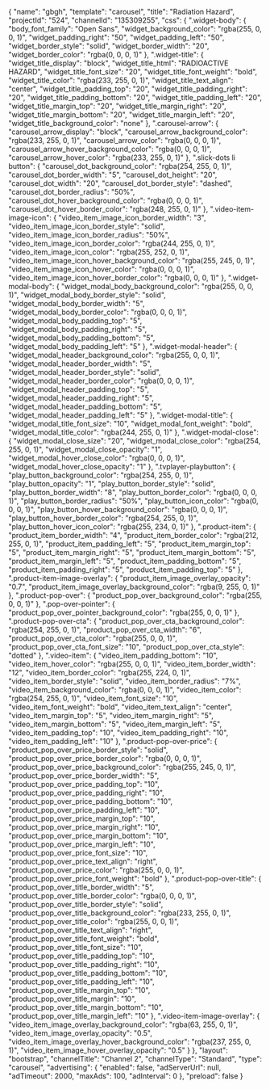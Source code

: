 {
    "name": "gbgh",
    "template": "carousel",
    "title": "Radiation Hazard",
    "projectId": "524",
    "channelId": "135309255",
    "css": {
        ".widget-body": {
            "body_font_family": "Open Sans",
            "widget_background_color": "rgba(255, 0, 0, 1)",
            "widget_padding_right": "50",
            "widget_padding_left": "50",
            "widget_border_style": "solid",
            "widget_border_width": "20",
            "widget_border_color": "rgba(0, 0, 0, 1)"
        },
        ".widget-title": {
            "widget_title_display": "block",
            "widget_title_html": "RADIOACTIVE HAZARD",
            "widget_title_font_size": "20",
            "widget_title_font_weight": "bold",
            "widget_title_color": "rgba(233, 255, 0, 1)",
            "widget_title_text_align": "center",
            "widget_title_padding_top": "20",
            "widget_title_padding_right": "20",
            "widget_title_padding_bottom": "20",
            "widget_title_padding_left": "20",
            "widget_title_margin_top": "20",
            "widget_title_margin_right": "20",
            "widget_title_margin_bottom": "20",
            "widget_title_margin_left": "20",
            "widget_title_background_color": "none"
        },
        ".carousel-arrow": {
            "carousel_arrow_display": "block",
            "carousel_arrow_background_color": "rgba(233, 255, 0, 1)",
            "carousel_arrow_color": "rgba(0, 0, 0, 1)",
            "carousel_arrow_hover_background_color": "rgba(0, 0, 0, 1)",
            "carousel_arrow_hover_color": "rgba(233, 255, 0, 1)"
        },
        ".slick-dots li button": {
            "carousel_dot_background_color": "rgba(254, 255, 0, 1)",
            "carousel_dot_border_width": "5",
            "carousel_dot_height": "20",
            "carousel_dot_width": "20",
            "carousel_dot_border_style": "dashed",
            "carousel_dot_border_radius": "50%",
            "carousel_dot_hover_background_color": "rgba(0, 0, 0, 1)",
            "carousel_dot_hover_border_color": "rgba(248, 255, 0, 1)"
        },
        ".video-item-image-icon": {
            "video_item_image_icon_border_width": "3",
            "video_item_image_icon_border_style": "solid",
            "video_item_image_icon_border_radius": "50%",
            "video_item_image_icon_border_color": "rgba(244, 255, 0, 1)",
            "video_item_image_icon_color": "rgba(255, 252, 0, 1)",
            "video_item_image_icon_hover_background_color": "rgba(255, 245, 0, 1)",
            "video_item_image_icon_hover_color": "rgba(0, 0, 0, 1)",
            "video_item_image_icon_hover_border_color": "rgba(0, 0, 0, 1)"
        },
        ".widget-modal-body": {
            "widget_modal_body_background_color": "rgba(255, 0, 0, 1)",
            "widget_modal_body_border_style": "solid",
            "widget_modal_body_border_width": "5",
            "widget_modal_body_border_color": "rgba(0, 0, 0, 1)",
            "widget_modal_body_padding_top": "5",
            "widget_modal_body_padding_right": "5",
            "widget_modal_body_padding_bottom": "5",
            "widget_modal_body_padding_left": "5"
        },
        ".widget-modal-header": {
            "widget_modal_header_background_color": "rgba(255, 0, 0, 1)",
            "widget_modal_header_border_width": "5",
            "widget_modal_header_border_style": "solid",
            "widget_modal_header_border_color": "rgba(0, 0, 0, 1)",
            "widget_modal_header_padding_top": "5",
            "widget_modal_header_padding_right": "5",
            "widget_modal_header_padding_bottom": "5",
            "widget_modal_header_padding_left": "5"
        },
        ".widget-modal-title": {
            "widget_modal_title_font_size": "10",
            "widget_modal_font_weight": "bold",
            "widget_modal_title_color": "rgba(244, 255, 0, 1)"
        },
        ".widget-modal-close": {
            "widget_modal_close_size": "20",
            "widget_modal_close_color": "rgba(254, 255, 0, 1)",
            "widget_modal_close_opacity": "1",
            "widget_modal_hover_close_color": "rgba(0, 0, 0, 1)",
            "widget_modal_hover_close_opacity": "1"
        },
        ".tvplayer-playbutton": {
            "play_button_background_color": "rgba(254, 255, 0, 1)",
            "play_button_opacity": "1",
            "play_button_border_style": "solid",
            "play_button_border_width": "8",
            "play_button_border_color": "rgba(0, 0, 0, 1)",
            "play_button_border_radius": "50%",
            "play_button_icon_color": "rgba(0, 0, 0, 1)",
            "play_button_hover_background_color": "rgba(0, 0, 0, 1)",
            "play_button_hover_border_color": "rgba(254, 255, 0, 1)",
            "play_button_hover_icon_color": "rgba(255, 234, 0, 1)"
        },
        ".product-item": {
            "product_item_border_width": "4",
            "product_item_border_color": "rgba(212, 255, 0, 1)",
            "product_item_padding_left": "5",
            "product_item_margin_top": "5",
            "product_item_margin_right": "5",
            "product_item_margin_bottom": "5",
            "product_item_margin_left": "5",
            "product_item_padding_bottom": "5",
            "product_item_padding_right": "5",
            "product_item_padding_top": "5"
        },
        ".product-item-image-overlay": {
            "product_item_image_overlay_opacity": "0.7",
            "product_item_image_overlay_background_color": "rgba(9, 255, 0, 1)"
        },
        ".product-pop-over": {
            "product_pop_over_background_color": "rgba(255, 0, 0, 1)"
        },
        ".pop-over-pointer": {
            "product_pop_over_pointer_background_color": "rgba(255, 0, 0, 1)"
        },
        ".product-pop-over-cta": {
            "product_pop_over_cta_background_color": "rgba(254, 255, 0, 1)",
            "product_pop_over_cta_width": "6",
            "product_pop_over_cta_color": "rgba(255, 0, 0, 1)",
            "product_pop_over_cta_font_size": "10",
            "product_pop_over_cta_style": "dotted"
        },
        ".video-item": {
            "video_item_padding_bottom": "10",
            "video_item_hover_color": "rgba(255, 0, 0, 1)",
            "video_item_border_width": "12",
            "video_item_border_color": "rgba(255, 224, 0, 1)",
            "video_item_border_style": "solid",
            "video_item_border_radius": "7%",
            "video_item_background_color": "rgba(0, 0, 0, 1)",
            "video_item_color": "rgba(254, 255, 0, 1)",
            "video_item_font_size": "10",
            "video_item_font_weight": "bold",
            "video_item_text_align": "center",
            "video_item_margin_top": "5",
            "video_item_margin_right": "5",
            "video_item_margin_bottom": "5",
            "video_item_margin_left": "5",
            "video_item_padding_top": "10",
            "video_item_padding_right": "10",
            "video_item_padding_left": "10"
        },
        ".product-pop-over-price": {
            "product_pop_over_price_border_style": "solid",
            "product_pop_over_price_border_color": "rgba(0, 0, 0, 1)",
            "product_pop_over_price_background_color": "rgba(255, 245, 0, 1)",
            "product_pop_over_price_border_width": "5",
            "product_pop_over_price_padding_top": "10",
            "product_pop_over_price_padding_right": "10",
            "product_pop_over_price_padding_bottom": "10",
            "product_pop_over_price_padding_left": "10",
            "product_pop_over_price_margin_top": "10",
            "product_pop_over_price_margin_right": "10",
            "product_pop_over_price_margin_bottom": "10",
            "product_pop_over_price_margin_left": "10",
            "product_pop_over_price_font_size": "10",
            "product_pop_over_price_text_align": "right",
            "product_pop_over_price_color": "rgba(255, 0, 0, 1)",
            "product_pop_over_price_font_weight": "bold"
        },
        ".product-pop-over-title": {
            "product_pop_over_title_border_width": "5",
            "product_pop_over_title_border_color": "rgba(0, 0, 0, 1)",
            "product_pop_over_title_border_style": "solid",
            "product_pop_over_title_background_color": "rgba(233, 255, 0, 1)",
            "product_pop_over_title_color": "rgba(255, 0, 0, 1)",
            "product_pop_over_title_text_align": "right",
            "product_pop_over_title_font_weight": "bold",
            "product_pop_over_title_font_size": "10",
            "product_pop_over_title_padding_top": "10",
            "product_pop_over_title_padding_right": "10",
            "product_pop_over_title_padding_bottom": "10",
            "product_pop_over_title_padding_left": "10",
            "product_pop_over_title_margin_top": "10",
            "product_pop_over_title_margin": "10",
            "product_pop_over_title_margin_bottom": "10",
            "product_pop_over_title_margin_left": "10"
        },
        ".video-item-image-overlay": {
            "video_item_image_overlay_background_color": "rgba(63, 255, 0, 1)",
            "video_item_image_overlay_opacity": "0.5",
            "video_item_image_overlay_hover_background_color": "rgba(237, 255, 0, 1)",
            "video_item_image_hover_overlay_opacity": "0.5"
        }
    },
    "layout": "bootstrap",
    "channelTitle": "Channel 2",
    "channelType": "Standard",
    "type": "carousel",
    "advertising": {
        "enabled": false,
        "adServerUrl": null,
        "adTimeout": 2000,
        "maxAds": 100,
        "adInterval": 0
    },
    "preload": false
}